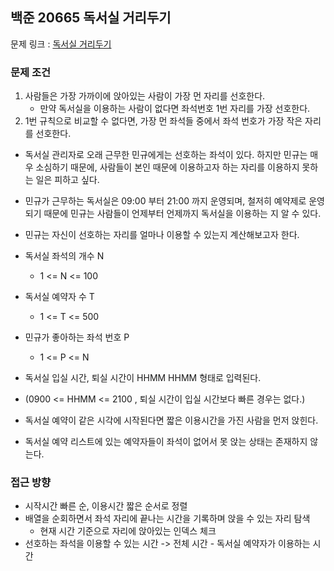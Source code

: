 ## 백준 20665 독서실 거리두기

문제 링크 : [독서실 거리두기](https://www.acmicpc.net/problem/20665)

### 문제 조건

1. 사람들은 가장 가까이에 앉아있는 사람이 가장 먼 자리를 선호한다.
    - 만약 독서실을 이용하는 사람이 없다면 좌석번호 1번 자리를 가장 선호한다.
2. 1번 규칙으로 비교할 수 없다면, 가장 먼 좌석들 중에서 좌석 번호가 가장 작은 자리를 선호한다.

- 독서실 관리자로 오래 근무한 민규에게는 선호하는 좌석이 있다. 하지만 민규는 매우 소심하기 때문에, 사람들이 본인 때문에 이용하고자 하는 자리를 이용하지 못하는 일은 피하고 싶다.
- 민규가 근무하는 독서실은 09:00 부터 21:00 까지 운영되며, 철저히 예약제로 운영되기 때문에 민규는 사람들이 언제부터 언제까지 독서실을 이용하는 지 알 수 있다.
- 민규는 자신이 선호하는 자리를 얼마나 이용할 수 있는지 계산해보고자 한다.

- 독서실 좌석의 개수 N
    - 1 <= N <= 100
- 독서실 예약자 수 T
    - 1 <= T <= 500
- 민규가 좋아하는 좌석 번호 P
    - 1 <= P <= N
- 독서실 입실 시간, 퇴실 시간이 HHMM HHMM 형태로 입력된다.
- (0900 <= HHMM <= 2100 , 퇴실 시간이 입실 시간보다 빠른 경우는 없다.)
- 독서실 예약이 같은 시각에 시작된다면 짧은 이용시간을 가진 사람을 먼저 앉힌다.
- 독서실 예약 리스트에 있는 예약자들이 좌석이 없어서 못 앉는 상태는 존재하지 않는다.

### 접근 방향

- 시작시간 빠른 순, 이용시간 짧은 순서로 정렬
- 배열을 순회하면서 좌석 자리에 끝나는 시간을 기록하며 앉을 수 있는 자리 탐색
    - 현재 시간 기준으로 자리에 앉아있는 인덱스 체크
- 선호하는 좌석을 이용할 수 있는 시간 -> 전체 시간 - 독서실 예약자가 이용하는 시간
